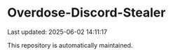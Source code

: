 # Overdose-Discord-Stealer

Last updated: 2025-06-02 14:11:17

This repository is automatically maintained.
